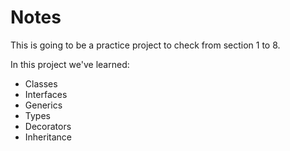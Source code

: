 # Notes

This is going to be a practice project to check from section 1 to 8.

In this project we've learned:
- Classes
- Interfaces
- Generics
- Types
- Decorators
- Inheritance